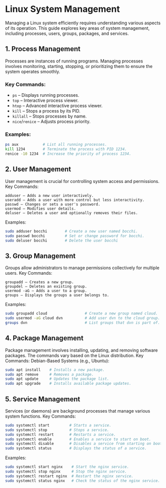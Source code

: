 # Linux System Management

Managing a Linux system efficiently requires understanding various aspects of its operation. This guide explores key areas of system management, including processes, users, groups, packages, and services.

## 1. Process Management

Processes are instances of running programs. Managing processes involves monitoring, starting, stopping, or prioritizing them to ensure the system operates smoothly.

### Key Commands:
- `ps` – Displays running processes.
- `top` – Interactive process viewer.
- `htop` – Advanced interactive process viewer.
- `kill` – Stops a process by its PID.
- `killall` – Stops processes by name.
- `nice`/`renice` – Adjusts process priority.

### Examples:
```bash
ps aux           # List all running processes.
kill 1234        # Terminate the process with PID 1234.
renice -10 1234  # Increase the priority of process 1234.
```

## 2. User Management

User management is crucial for controlling system access and permissions.
Key Commands:

    adduser – Adds a new user interactively.
    useradd – Adds a user with more control but less interactivity.
    passwd – Changes or sets a user's password.
    usermod – Modifies user details.
    deluser – Deletes a user and optionally removes their files.

Examples:
```zsh
sudo adduser bocchi        # Create a new user named bocchi.
sudo passwd bocchi         # Set or change password for bocchi.
sudo deluser bocchi        # Delete the user bocchi
```

## 3. Group Management

Groups allow administrators to manage permissions collectively for multiple users.
Key Commands:

    groupadd – Creates a new group.
    groupdel – Deletes an existing group.
    usermod -aG – Adds a user to a group.
    groups – Displays the groups a user belongs to.

Examples:
```zsh
sudo groupadd cloud                 # Create a new group named cloud.
sudo usermod -aG cloud dvn          # Add user dvn to the cloud group.
groups dvn                          # List groups that dvn is part of.
```

## 4. Package Management

Package management involves installing, updating, and removing software packages. The commands vary based on the Linux distribution.
Key Commands:
Debian-Based Systems (e.g., Ubuntu):
```zsh
sudo apt install    # Installs a new package.
sudo apt remove     # Removes a package.
sudo apt update     # Updates the package list.
sudo apt upgrade    # Installs available package updates.
```

## 5. Service Management

Services (or daemons) are background processes that manage various system functions.
Key Commands:
```zsh
sudo systemctl start         # Starts a service.
sudo systemctl stop          # Stops a service.
sudo systemctl restart       # Restarts a service.
sudo systemctl enable        # Enables a service to start on boot.
sudo systemctl disable       # Disables a service from starting on boot.
sudo systemctl status        # Displays the status of a service.
```

Examples:
```zsh
sudo systemctl start nginx    # Start the nginx service.
sudo systemctl stop nginx     # Stop the nginx service.
sudo systemctl restart nginx  # Restart the nginx service.
sudo systemctl status nginx   # Check the status of the nginx service.
```
